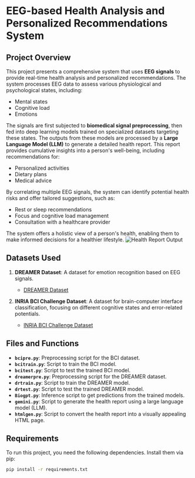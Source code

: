 # EEG-based Health Analysis and Personalized Recommendations System

## Project Overview

This project presents a comprehensive system that uses **EEG signals** to provide real-time health analysis and personalized recommendations. The system processes EEG data to assess various physiological and psychological states, including:
- Mental states
- Cognitive load
- Emotions

The signals are first subjected to **biomedical signal preprocessing**, then fed into deep learning models trained on specialized datasets targeting these states. The outputs from these models are processed by a **Large Language Model (LLM)** to generate a detailed health report. This report provides cumulative insights into a person's well-being, including recommendations for:

- Personalized activities
- Dietary plans
- Medical advice

By correlating multiple EEG signals, the system can identify potential health risks and offer tailored suggestions, such as:

- Rest or sleep recommendations
- Focus and cognitive load management
- Consultation with a healthcare provider

The system offers a holistic view of a person's health, enabling them to make informed decisions for a healthier lifestyle.
![Health Report Output](input.png)

## Datasets Used

1. **DREAMER Dataset**: A dataset for emotion recognition based on EEG signals. 
   - [DREAMER Dataset](https://zenodo.org/record/546113)

2. **INRIA BCI Challenge Dataset**: A dataset for brain-computer interface classification, focusing on different cognitive states and error-related potentials.
   - [INRIA BCI Challenge Dataset](https://www.kaggle.com/c/inria-bci-challenge)

## Files and Functions

- **`bcipre.py`**: Preprocessing script for the BCI dataset.
- **`bcitrain.py`**: Script to train the BCI model.
- **`bcitest.py`**: Script to test the trained BCI model.
- **`dreamerpre.py`**: Preprocessing script for the DREAMER dataset.
- **`drtrain.py`**: Script to train the DREAMER model.
- **`drtest.py`**: Script to test the trained DREAMER model.
- **`Biogpt.py`**: Inference script to get predictions from the trained models.
- **`gemini.py`**: Script to generate the health report using a large language model (LLM).
- **`htmlgen.py`**: Script to convert the health report into a visually appealing HTML page.

## Requirements

To run this project, you need the following dependencies. Install them via pip:

```bash
pip install -r requirements.txt
